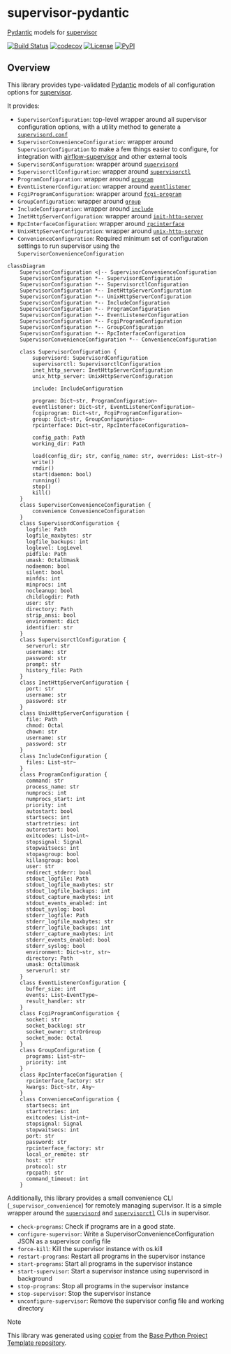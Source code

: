 # supervisor-pydantic

[Pydantic](https://docs.pydantic.dev/latest/) models for [supervisor](https://supervisord.org)

[![Build Status](https://github.com/airflow-laminar/supervisor-pydantic/actions/workflows/build.yaml/badge.svg?branch=main&event=push)](https://github.com/airflow-laminar/supervisor-pydantic/actions/workflows/build.yaml)
[![codecov](https://codecov.io/gh/airflow-laminar/supervisor-pydantic/branch/main/graph/badge.svg)](https://codecov.io/gh/airflow-laminar/supervisor-pydantic)
[![License](https://img.shields.io/github/license/airflow-laminar/supervisor-pydantic)](https://github.com/airflow-laminar/supervisor-pydantic)
[![PyPI](https://img.shields.io/pypi/v/supervisor-pydantic.svg)](https://pypi.python.org/pypi/supervisor-pydantic)

## Overview
This library provides type-validated [Pydantic](https://docs.pydantic.dev/latest/) models of all configuration options for [supervisor](https://supervisord.org).

It provides:
- `SupervisorConfiguration`: top-level wrapper around all supervisor configuration options, with a utility method to generate a [`supervisord.conf`](https://supervisord.org/configuration.html)
- `SupervisorConvenienceConfiguration`: wrapper around `SupervisorConfiguration` to make a few things easier to configure, for integration with [airflow-supervisor](https://github.com/airflow-laminar/airflow-supervisor) and other external tools
- `SupervisordConfiguration`: wrapper around [`supervisord`](https://supervisord.org/configuration.html#supervisord-section-settings)
- `SupervisorctlConfiguration`: wrapper around [`supervisorctl`](https://supervisord.org/configuration.html#supervisorctl-section-settings)
- `ProgramConfiguration`: wrapper around [`program`](https://supervisord.org/configuration.html#program-x-section-settings)
- `EventListenerConfiguration`: wrapper around [`eventlistener`](https://supervisord.org/configuration.html#eventlistener-x-section-settings)
- `FcgiProgramConfiguration`: wrapper around [`fcgi-program`](https://supervisord.org/configuration.html#fcgi-program-x-section-settings)
- `GroupConfiguration`: wrapper around [`group`](https://supervisord.org/configuration.html#group-x-section-settings)
- `IncludeConfiguration`: wrapper around [`include`](https://supervisord.org/configuration.html#include-section-settings)
- `InetHttpServerConfiguration`: wrapper around [`init-http-server`](https://supervisord.org/configuration.html#inet-http-server-section-settings)
- `RpcInterfaceConfiguration`: wrapper around [`rpcinterface`](https://supervisord.org/configuration.html#rpcinterface-x-section-settings)
- `UnixHttpServerConfiguration`: wrapper around [`unix-http-server`](https://supervisord.org/configuration.html#unix-http-server-section-settings)
- `ConvenienceConfiguration`: Required minimum set of configuration settings to run supervisor using the `SupervisorConvenienceConfiguration`

```mermaid
classDiagram
    SupervisorConfiguration <|-- SupervisorConvenienceConfiguration
    SupervisorConfiguration *-- SupervisordConfiguration
    SupervisorConfiguration *-- SupervisorctlConfiguration
    SupervisorConfiguration *-- InetHttpServerConfiguration
    SupervisorConfiguration *-- UnixHttpServerConfiguration
    SupervisorConfiguration *-- IncludeConfiguration
    SupervisorConfiguration *-- ProgramConfiguration
    SupervisorConfiguration *-- EventListenerConfiguration
    SupervisorConfiguration *-- FcgiProgramConfiguration
    SupervisorConfiguration *-- GroupConfiguration
    SupervisorConfiguration *-- RpcInterfaceConfiguration
    SupervisorConvenienceConfiguration *-- ConvenienceConfiguration

    class SupervisorConfiguration {
        supervisord: SupervisordConfiguration
        supervisorctl: SupervisorctlConfiguration
        inet_http_server: InetHttpServerConfiguration
        unix_http_server: UnixHttpServerConfiguration

        include: IncludeConfiguration

        program: Dict~str, ProgramConfiguration~
        eventlistener: Dict~str, EventListenerConfiguration~
        fcgiprogram: Dict~str, FcgiProgramConfiguration~
        group: Dict~str, GroupConfiguration~
        rpcinterface: Dict~str, RpcInterfaceConfiguration~

        config_path: Path
        working_dir: Path

        load(config_dir; str, config_name: str, overrides: List~str~)
        write()
        rmdir()
        start(daemon: bool)
        running()
        stop()
        kill()
    }
    class SupervisorConvenienceConfiguration {
        convenience ConvenienceConfiguration
    }
    class SupervisordConfiguration {
      logfile: Path
      logfile_maxbytes: str
      logfile_backups: int
      loglevel: LogLevel
      pidfile: Path
      umask: OctalUmask
      nodaemon: bool
      silent: bool
      minfds: int
      minprocs: int
      nocleanup: bool
      childlogdir: Path
      user: str
      directory: Path
      strip_ansi: bool
      environment: dict
      identifier: str
    }
    class SupervisorctlConfiguration {
      serverurl: str
      username: str
      password: str
      prompt: str
      history_file: Path
    }
    class InetHttpServerConfiguration {
      port: str
      username: str
      password: str
    }
    class UnixHttpServerConfiguration {
      file: Path
      chmod: Octal
      chown: str
      username: str
      password: str
    }
    class IncludeConfiguration {
      files: List~str~
    }
    class ProgramConfiguration {
      command: str
      process_name: str
      numprocs: int
      numprocs_start: int
      priority: int
      autostart: bool
      startsecs: int
      startretries: int
      autorestart: bool
      exitcodes: List~int~
      stopsignal: Signal
      stopwaitsecs: int
      stopasgroup: bool
      killasgroup: bool
      user: str
      redirect_stderr: bool
      stdout_logfile: Path
      stdout_logfile_maxbytes: str
      stdout_logfile_backups: int
      stdout_capture_maxbytes: int
      stdout_events_enabled: int
      stdout_syslog: bool
      stderr_logfile: Path
      stderr_logfile_maxbytes: str
      stderr_logfile_backups: int
      stderr_capture_maxbytes: int
      stderr_events_enabled: bool
      stderr_syslog: bool
      environment: Dict~str, str~
      directory: Path
      umask: OctalUmask
      serverurl: str
    }
    class EventListenerConfiguration {
      buffer_size: int
      events: List~EventType~
      result_handler: str
    }
    class FcgiProgramConfiguration {
      socket: str
      socket_backlog: str
      socket_owner: strOrGroup
      socket_mode: Octal
    }
    class GroupConfiguration {
      programs: List~str~
      priority: int
    }
    class RpcInterfaceConfiguration {
      rpcinterface_factory: str
      kwargs: Dict~str, Any~
    }
    class ConvenienceConfiguration {
      startsecs: int
      startretries: int
      exitcodes: List~int~
      stopsignal: Signal
      stopwaitsecs: int
      port: str
      password: str
      rpcinterface_factory: str
      local_or_remote: str
      host: str
      protocol: str
      rpcpath: str
      command_timeout: int
    }

```

Additionally, this library provides a small convenience CLI (`_supervisor_convenience`) for remotely managing supervisor. It is a simple wrapper around the [`supervisord`](https://supervisord.org/running.html#running-supervisord) and [`supervisorctl`](https://supervisord.org/running.html#running-supervisorctl) CLIs in supervisor.

- `check-programs`:  Check if programs are in a good state.
- `configure-supervisor`:  Write a SupervisorConvenienceConfiguration JSON as a supervisor config file
- `force-kill`:  Kill the supervisor instance with os.kill
- `restart-programs`:  Restart all programs in the supervisor instance
- `start-programs`:  Start all programs in the supervisor instance
- `start-supervisor`:  Start a supervisor instance using supervisord in background
- `stop-programs`:  Stop all programs in the supervisor instance
- `stop-supervisor`:  Stop the supervisor instance
- `unconfigure-supervisor`:  Remove the supervisor config file and working directory


> [!NOTE]
> This library was generated using [copier](https://copier.readthedocs.io/en/stable/) from the [Base Python Project Template repository](https://github.com/python-project-templates/base).
